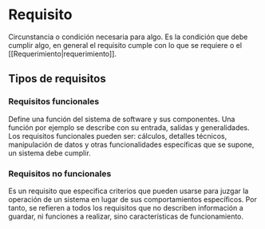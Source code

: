 # Requisito
Circunstancia o condición necesaria para algo. Es la condición que debe cumplir algo, en general el requisito cumple con lo que se requiere o el [[Requerimiento|requerimiento]].

## Tipos de requisitos
### Requisitos funcionales
Define una función del sistema de software y sus componentes. Una función por ejemplo se describe con su entrada, salidas y generalidades. Los requisitos funcionales pueden ser: cálculos, detalles técnicos, manipulación de datos y otras funcionalidades específicas que se supone, un sistema debe cumplir. 
### Requisitos no funcionales
Es un requisito que especifica criterios que pueden usarse para juzgar la operación de un sistema en lugar de sus comportamientos específicos. Por tanto, se refieren a todos los requisitos que no describen información a guardar, ni funciones a realizar, sino características de funcionamiento.
